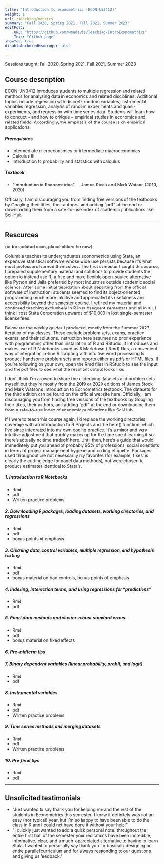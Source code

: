 ```yaml
---
title: "Introduction to econometrics (ECON-UN3412)"
weight: 1
url: /teaching/metrics
summary: "Fall 2020, Spring 2021, Fall 2021, Summer 2023"
editPost:
    URL: "https://github.com/wmadavis/Teaching-IntroEconometrics"
    Text: "Github page"
showToc: true
disableAnchoredHeadings: false

---
```


Sessions taught: Fall 2020, Spring 2021, Fall 2021, Summer 2023

## Course description

ECON-UN3412 introduces students to multiple regression and related methods for analyzing data in economics and related disciplines. Additional topics include regression with discrete random variables, instrumental variables regression, analysis of random experiments and quasi-experiments, and regression with time series data. Students will learn how to conduct – and how to critique – empirical studies in economics and related fields. Accordingly, the emphasis of the course is on empirical applications.

##### Prerequisites

+ Intermediate microeconomics or intermediate macroeconomics
+ Calculus III
+ Introduction to probability and statistics with calculus

##### Textbook

+ "Introduction to Econometrics” — James Stock and Mark Watson (2019, 2020)

Officially, I am discouraging you from finding free versions of the textbooks by Googling their titles, their authors, and adding “pdf” at the end or downloading them from a safe-to-use index of academic publications like Sci-Hub.

---

## Resources

(to be updated soon, placeholders for now)

Columbia teaches its undergraduates econometrics using Stata, an expensive statistical software whose wide use persists because it’s what most professors learned themselves. The first semester I taught this course, I prepared supplementary material and solutions to provide students the option to instead use R, a free and more flexible open-source alternative like Python and Julia preferred by most industries outside academic social science. After some initial trepidation about departing from the official software of instruction, students seemed to find its object-oriented programming much more intuitive and appreciated its usefulness and accessibility beyond the semester course. I refined my material and continued teaching exclusively in R in subsequent semesters and all in all, I think I cost Stata Corporation upwards of $10,000 in lost single-semester license fees.

Below are the weekly guides I produced, mostly from the Summer 2023 iteration of my classes. These exclude problem sets, exams, practice exams, and their solutions. Instruction here assumes no prior experience with programming other than installation of R and RStudio. It introduces and makes use of R Notebooks saved as R Markdown (.Rmd) files, a convenient way of integrating in-line R scripting with intuitive word processing to produce handsome problem sets and reports either as pdfs or HTML files. If you’re following on your own, open the Rmd files in RStudio to see the input and the pdf files to see what the resultant output looks like.

I don’t think I’m allowed to share the underlying datasets and problem sets myself, but they’re mostly from the 2019 or 2020 editions of James Stock and Mark Watson’s Introduction to Econometrics textbook. The datasets for the third edition can be found on the official website here. Officially, I am discouraging you from finding free versions of the textbooks by Googling their titles, their authors, and adding “pdf” at the end or downloading them from a safe-to-use index of academic publications like Sci-Hub.

If I were to teach this course again, I’d replace the working directories coverage with an introduction to R Projects and the here() function, which I’ve since integrated into my own coding practice. It’s a minor and very intuitive adjustment that quickly makes up for the time spent learning it so there’s actually no time tradeoff here. Until then, here’s a guide that would immediately put you ahead of probably 95% of professional social scientists in terms of project management hygiene and coding etiquette. Packages used throughout are not necessarily my favorites (for example, fixest is clearly the cutting edge for panel data methods), but were chosen to produce estimates identical to Stata’s.

##### 1. Introduction to R Notebooks

+ Rmd
+ pdf
+ Written practice problems

##### 2. Downloading R packages, loading datasets, working directories, and regressions

+ Rmd
+ pdf
+ bonus points of emphasis

##### 3. Cleaning data, control variables, multiple regression, and hypothesis testing

+ Rmd
+ pdf
+ bonus material on bad controls, bonus points of emphasis

##### 4. Indexing, interaction terms, and using regressions for “predictions”

+ Rmd
+ pdf

##### 5. Panel data methods and cluster-robust standard errors

+ Rmd
+ pdf
+ bonus material on fixed effects

##### 6. Pre-midterm tips

##### 7. Binary dependent variables (linear probability, probit, and logit)

+ Rmd
+ pdf

##### 8. Instrumental variables

+ Rmd
+ pdf
+ Written practice problems

##### 9. Time series methods and merging datasets

+ Rmd
+ pdf
+ Written practice problems

##### 10. Pre-final tips


+ Rmd
+ pdf

---

## Unsolicited testimonials

+ "Just wanted to say thank you for helping me and the rest of the students in Econometrics this semester. I know it definitely was not an easy (nor typical) year, but I’m so happy to have been able to do the class in R and I could not have done it without your help!"
+ "I quickly just wanted to add a quick personal note: throughout the entire first half of the semester your recitations have been incredible, informative, clear, and a much-appreciated alternative to having to learn Stata. I wanted to personally say thank you for basically designing an entire parallel curriculum and for always responding to our questions and giving us feedback."